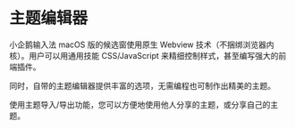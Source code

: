 # 主题编辑器

小企鹅输入法 macOS 版的候选窗使用原生 Webview 技术（不捆绑浏览器内核）。用户可以用通用技能 CSS/JavaScript 来精细控制样式，甚至编写强大的前端插件。

同时，自带的主题编辑器提供丰富的选项，无需编程也可制作出精美的主题。

使用主题导入/导出功能，您可以方便地使用他人分享的主题，或分享自己的主题。
